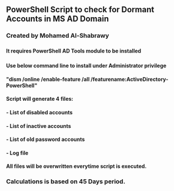 ## PowerShell Script to check for Dormant Accounts in MS AD Domain
### Created by Mohamed Al-Shabrawy
###
#### It requires PowerShell AD Tools module to be installed 
###
#### Use below command line to install under Administrator privilege
####
#### "dism /online /enable-feature /all /featurename:ActiveDirectory-PowerShell"
####
#### Script will generate 4 files:
####   - List of disabled accounts
####   - List of inactive accounts
####   - List of old password accounts
####   - Log file
#### All files will be overwritten everytime script is executed.
### Calculations is based on 45 Days period.
